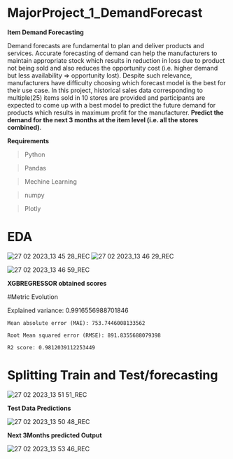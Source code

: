 # MajorProject_1_DemandForecast
**Item Demand Forecasting**

Demand forecasts are fundamental to plan and deliver products and services. Accurate forecasting of demand can help the manufacturers to maintain appropriate stock which results in reduction in loss due to product not being sold and also reduces the opportunity cost (i.e. higher demand but less availability => opportunity lost). Despite such relevance, manufacturers have difficulty choosing which forecast model is the best for their use case. In this project, historical sales data corresponding to multiple(25) items sold in 10 stores are provided and participants are expected to come up with a best model to predict the future demand for products which results in maximum profit for the manufacturer. **Predict the demand for the next 3 months at the item level (i.e. all the stores combined)**.

**Requirements**

> Python

>Pandas

> Mechine Learning

> numpy

> Plotly


# EDA

![27 02 2023_13 45 28_REC](https://user-images.githubusercontent.com/103018333/221510384-29705c93-8a75-44ae-a021-cb49f727014d.png)
![27 02 2023_13 46 29_REC](https://user-images.githubusercontent.com/103018333/221510424-95d0a6f1-6c3f-40a2-9266-d8caca00ad0f.png)

![27 02 2023_13 46 59_REC](https://user-images.githubusercontent.com/103018333/221510457-3edd6792-c7f2-4d8d-8009-a1b695d8d2ff.png)


**XGBREGRESSOR obtained scores**

#Metric Evolution 

  Explained variance: 0.9916556988701846

	Mean absolute error (MAE): 753.7446008133562

	Root Mean squared error (RMSE): 891.8355688079398

	R2 score: 0.9812039112253449

# Splitting Train and Test/forecasting

![27 02 2023_13 51 51_REC](https://user-images.githubusercontent.com/103018333/221511687-bdc9d901-d782-4aa2-bfca-784bfb50e4af.png)

**Test Data Predictions**

![27 02 2023_13 50 48_REC](https://user-images.githubusercontent.com/103018333/221512017-b0fd4a66-2149-45ac-aed4-aef3dcfcc26a.png)


**Next 3Months predicted Output**


![27 02 2023_13 53 46_REC](https://user-images.githubusercontent.com/103018333/221512185-65880822-ab92-4e98-9616-4850e1bd7e31.png)


